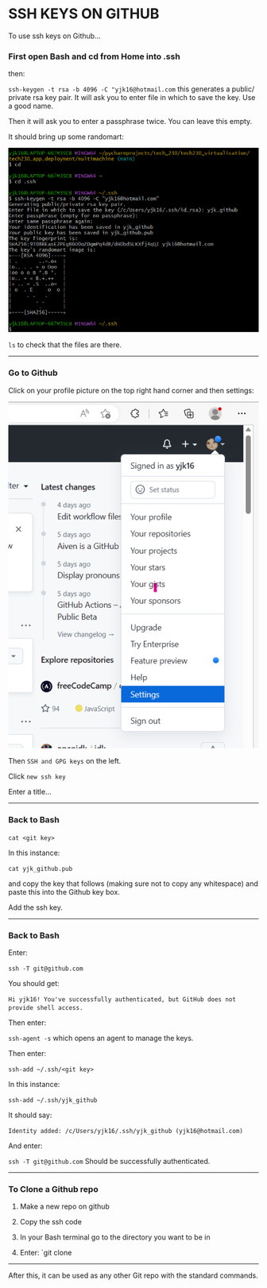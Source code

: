 # SSH KEYS ON GITHUB

To use ssh keys on Github...

### First open Bash and cd from Home into .ssh

then:

`ssh-keygen -t rsa -b 4096 -C "yjk16@hotmail.com`
this generates a public/ private rsa key pair.  It will ask you to enter file in which to save the key. Use a good name.

Then it will ask you to enter a passphrase twice.  You can leave this empty.

It should bring up some randomart:


![alt](randomart.png)

`ls` to check that the files are there.

----

### Go to Github

Click on your profile picture on the top right hand corner and then settings:

![alt](gitprofile.png)

Then `SSH and GPG keys` on the left.

Click `new ssh key`

Enter a title...

----

### Back to Bash

`cat <git key>`

In this instance:

`cat yjk_github.pub`

and copy the key that follows (making sure not to copy any whitespace) and paste this into the Github key box.

Add the ssh key.

----

### Back to Bash

Enter:

`ssh -T git@github.com`

You should get:

`Hi yjk16! You've successfully authenticated, but GitHub does not provide shell access.`

Then enter:

`ssh-agent -s`
which opens an agent to manage the keys.

Then enter:

`ssh-add ~/.ssh/<git key>`

In this instance:

`ssh-add ~/.ssh/yjk_github`

It should say:

`Identity added: /c/Users/yjk16/.ssh/yjk_github (yjk16@hotmail.com)`

And enter:

`ssh -T git@github.com`
Should be successfully authenticated.

----

### To Clone a Github repo

1. Make a new repo on github

2. Copy the ssh code

3. In your Bash terminal go to the directory you want to be in

4. Enter:
`git clone <ssh code>

----

After this, it can be used as any other Git repo with the standard commands.